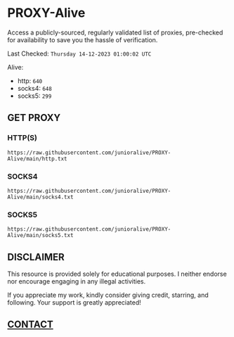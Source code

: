 # PROXY-Alive

Access a publicly-sourced, regularly validated list of proxies, pre-checked for availability to save you the hassle of verification.

Last Checked: `Thursday 14-12-2023 01:00:02 UTC`

Alive:
- http: `640`
- socks4: `648`
- socks5: `299`

## GET PROXY

### HTTP(S)

```https://raw.githubusercontent.com/junioralive/PROXY-Alive/main/http.txt```

### SOCKS4

```https://raw.githubusercontent.com/junioralive/PROXY-Alive/main/socks4.txt```

### SOCKS5

```https://raw.githubusercontent.com/junioralive/PROXY-Alive/main/socks5.txt```

## DISCLAIMER

This resource is provided solely for educational purposes. I neither endorse nor encourage engaging in any illegal activities.

If you appreciate my work, kindly consider giving credit, starring, and following. Your support is greatly appreciated! 

## [CONTACT](https://t.me/TheJuniorAlive)
